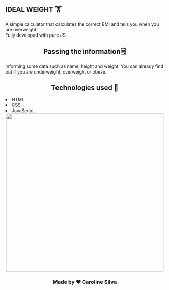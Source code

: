 <h2 > IDEAL WEIGHT 🏋️ </h2>
<p>A simple calculator that calculates the correct BMI and tells you when you are overweight.
<br>Fully developed with pure JS.</p>

<h2 align="center" > Passing the information🗒️ </h2>
<p> Informing some data such as name, height and weight. You can already find out if you are underweight, overweight or obese.</p>


<h2 align="center" > Technologies used 🚀 </h2>
<li>HTML</li>
<li>CSS</li>
<li>JavaScript</li>

 <div flex-direction= "column" align="center">
 <img src="https://user-images.githubusercontent.com/106625518/173674824-42c238c2-5823-47d5-b640-32c42afe22a5.png" width= "500px"/>
 
<h3> Made by ❤️ Caroline Silva</h3>
